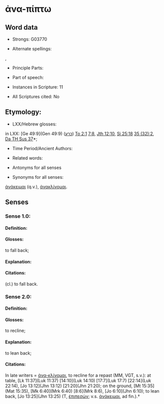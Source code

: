 # ἀνα-πίπτω

<!-- Status: S2=NeedsEdits -->
<!-- Lexica used for edits:   -->

## Word data

* Strongs: G03770

* Alternate spellings:

,

* Principle Parts: 


* Part of speech: 


* Instances in Scripture: 11

* All Scriptures cited: No

## Etymology: 


* LXX/Hebrew glosses: 

in LXX: [Ge 49:9](Gen 49:9) ([כּרע](//en-uhl/H3766)) [To 2:1](Tob.2.1) [7:8](Tob.7.8), [Jth 12:10](Jdt.12.10), [Si 25:18](Sir.25.18) [35 (32):2](Sir.32.2), [Da TH Sus 37](Sus.1.37)*;

* Time Period/Ancient Authors: 


* Related words: 

* Antonyms for all senses

* Synonyms for all senses: 

 [ἀνάκειμαι](../G03450/01.md) (q.v.), [ἀνακλίνομαι](../G03470/01.md).

## Senses 


### Sense  1.0: 

#### Definition: 

#### Glosses: 

to fall back; 

#### Explanation: 


#### Citations: 

(cl.) to fall back.

### Sense  2.0: 

#### Definition: 

#### Glosses: 

to recline; 

#### Explanation: 

to lean back; 

#### Citations: 

In late writers = [ἀνα-κλίνομαι](), to recline for a repast (MM, VGT, s.v.): at table, [Lk 11:37](Luk 11:37) [14:10](Luk 14:10) [17:7](Luk 17:7) [22:14](Luk 22:14), [Jo 13:12](Jhn 13:12) [21:20](Jhn 21:20); on the ground, [Mt 15:35](Mat 15:35), [Mk 6:40](Mrk 6:40) [8:6](Mrk 8:6), [Jo 6:10](Jhn 6:10); to lean back, [Jo 13:25](Jhn 13:25) (T, [ἐπιπεσών](); v.s. [ἀνάκειμαι](), ad fin.).†
